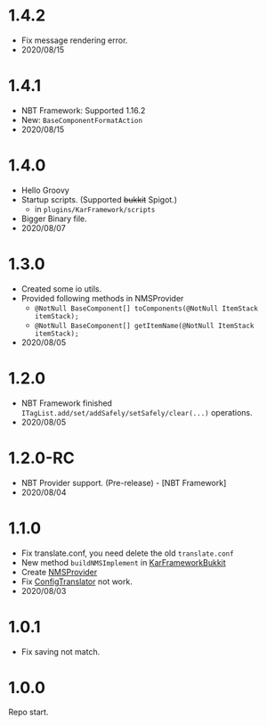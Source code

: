 # 1.4.2

- Fix message rendering error.
- 2020/08/15
# 1.4.1

- NBT Framework: Supported 1.16.2
- New: `BaseComponentFormatAction`
- 2020/08/15

# 1.4.0

- Hello Groovy
- Startup scripts. (Supported ~~bukkit~~ Spigot.)
    - in `plugins/KarFramework/scripts`
- Bigger Binary file.
- 2020/08/07

# 1.3.0

- Created some io utils.
- Provided following methods in NMSProvider
  - `@NotNull BaseComponent[] toComponents(@NotNull ItemStack itemStack);`
  - `@NotNull BaseComponent[] getItemName(@NotNull ItemStack itemStack);`
- 2020/08/05

# 1.2.0

- NBT Framework finished
  `ITagList.add/set/addSafely/setSafely/clear(...)` operations.
- 2020/08/05

# 1.2.0-RC

- NBT Provider support. (Pre-release) - \[NBT Framework]
- 2020/08/04

# 1.1.0

- Fix translate.conf, you need delete the old `translate.conf`
- New method `buildNMSImplement` in [KarFrameworkBukkit](spigot/src/main/java/io/github/karlatemp/karframework/bukkit/KarFrameworkBukkit.java)
- Create [NMSProvider](spigot/src/main/java/io/github/karlatemp/karframework/bukkit/NMSProvider.java)
- Fix [ConfigTranslator](common/src/main/java/io/github/karlatemp/karframework/format/Translator.java) not work.
- 2020/08/03

# 1.0.1

- Fix saving not match.

# 1.0.0

Repo start.